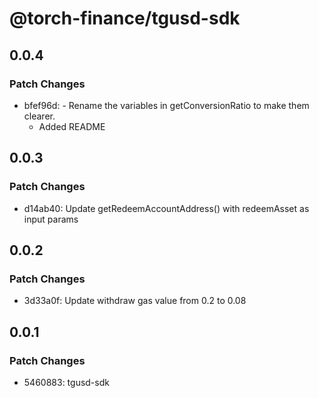 # @torch-finance/tgusd-sdk

## 0.0.4

### Patch Changes

- bfef96d: - Rename the variables in getConversionRatio to make them clearer.
  - Added README

## 0.0.3

### Patch Changes

- d14ab40: Update getRedeemAccountAddress() with redeemAsset as input params

## 0.0.2

### Patch Changes

- 3d33a0f: Update withdraw gas value from 0.2 to 0.08

## 0.0.1

### Patch Changes

- 5460883: tgusd-sdk
